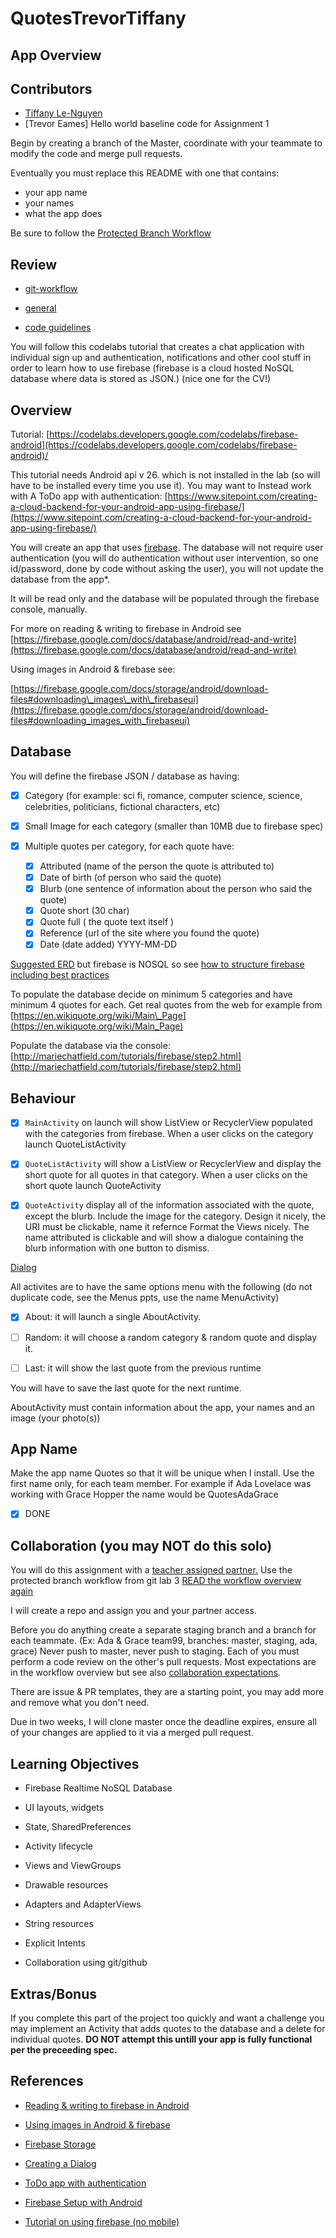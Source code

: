 # QuotesTrevorTiffany

## App Overview

## Contributors
- [Tiffany Le-Nguyen](github.com/sirmerr)
- [Trevor Eames]
Hello world baseline code for Assignment 1

Begin by creating a branch of the Master, coordinate with your teammate to modify the code and merge pull requests.

Eventually you must replace this README with one that contains:
* your app name
* your names
* what the app does

Be sure to follow the [Protected Branch Workflow](https://github.com/Android518-2017/git-workflow)

## Review 
* [git-workflow](https://github.com/Android518-2017/git-workflow)
* [general](https://drive.google.com/open?id=1lo4pILADxl4YcSrMcl0JJDyq4w9tEtgzDTO7Xyr1ZmU)

* [code guidelines](https://drive.google.com/open?id=16JAWKc7wJUgX-tk7aZ12anViPTENov1Svd9kkTmpUiw)

You will follow this codelabs tutorial that creates a chat application with individual sign up and authentication, notifications and other cool stuff  in order to learn how to use firebase (firebase is a cloud hosted NoSQL database where data is stored as JSON.)  (nice one for the CV!)

## Overview
Tutorial:   [https://codelabs.developers.google.com/codelabs/firebase-android](https://codelabs.developers.google.com/codelabs/firebase-android)/

This tutorial needs Android api v 26. which is not installed in the lab (so will have to be installed every time you use it).  You may want to Instead work with A ToDo app with authentication: [https://www.sitepoint.com/creating-a-cloud-backend-for-your-android-app-using-firebase/](https://www.sitepoint.com/creating-a-cloud-backend-for-your-android-app-using-firebase/)

You will create an app that uses   [firebase](https://firebase.google.com/docs/android/setup).  The database will not require user authentication (you will do authentication without user intervention, so one id/password, done by code without asking the user), you will not update the database from the app\*.

It will be read only and the database will be populated through the firebase console, manually.

For more on reading & writing to firebase in Android see [https://firebase.google.com/docs/database/android/read-and-write](https://firebase.google.com/docs/database/android/read-and-write)

Using images in Android & firebase see:

[https://firebase.google.com/docs/storage/android/download-files#downloading\_images\_with\_firebaseui](https://firebase.google.com/docs/storage/android/download-files#downloading_images_with_firebaseui)

## Database

You will define the firebase JSON / database as having:

- [X] Category (for example: sci fi, romance, computer science, science, celebrities, politicians, fictional characters, etc)

* [X] Small Image for each category (smaller than 10MB due to firebase spec)

* [X] Multiple quotes per category, for each quote have:
    - [X] Attributed (name of the person the quote is attributed to)
    - [X] Date of birth (of person who said the quote)
    - [X] Blurb  (one sentence of information about the person who said the quote)
    - [X] Quote short (30 char)
    - [X] Quote full ( the quote text itself )
    - [X] Reference (url of the site where you found the quote)
    - [X] Date (date added)  YYYY-MM-DD

[Suggested ERD](https://drive.google.com/file/d/0B-CHlg81QPjfU25PbWI0VGYtbzQ/view?usp=sharing)   but firebase is NOSQL so see [how to structure firebase including best practices](https://firebase.google.com/docs/database/web/structure-data)

To populate the database decide on minimum 5 categories and have minimum 4 quotes for each. Get real quotes from the web for example from   [https://en.wikiquote.org/wiki/Main\_Page](https://en.wikiquote.org/wiki/Main_Page)

Populate the database via the console: [http://mariechatfield.com/tutorials/firebase/step2.html](http://mariechatfield.com/tutorials/firebase/step2.html)

## Behaviour

- [X] `MainActivity` on launch will show  ListView or RecyclerView populated with the categories from firebase.  When a user clicks on the category launch QuoteListActivity

- [X] `QuoteListActivity` will show a ListView or RecyclerView and display the short quote for all quotes in that category.  When a user clicks on the short quote launch QuoteActivity

- [X] `QuoteActivity` display all of the information associated with the quote, except the blurb.  Include the image for the category. Design it nicely, the URI must be clickable, name it refernce    Format the Views nicely.  The name attributed is clickable and will show a dialogue containing the blurb information with one button to dismiss.

[Dialog](https://developer.android.com/guide/topics/ui/dialogs.html)

All activites are to have the same options menu with the following (do not duplicate code, see the Menus ppts, use the name MenuActivity)

- [X] About: it will launch a single AboutActivity.

- [ ] Random: it will choose a random category & random quote and display it.
- [ ] Last: it will show the last quote from the previous runtime

You will have to save the last quote for the next runtime.

AboutActivity must contain information about the app, your names and an image (your photo(s))

## App Name

Make the app name Quotes<name1><name2>  so that it will be unique when I install. Use the first name only, for each team member.  For example if Ada Lovelace was working with Grace Hopper  the name would be QuotesAdaGrace
- [X] DONE
## Collaboration (you may NOT do this solo)

You will do this assignment with a [teacher assigned partner.](https://docs.google.com/spreadsheets/d/1S3rkvnp0wGZkONimtI9jGYbM77eEcgN-g74v6uQF6AI/edit?usp=sharing)  Use the protected branch workflow from git lab 3 [READ the workflow overview again](https://github.com/Android518-2017/git-workflow)

I will create a repo and assign you and your partner access.

Before you do anything create a separate staging branch and a branch for each teammate.  (Ex:  Ada & Grace team99, branches:  master, staging, ada, grace)    Never push to master,  never push to staging.   Each of you must perform a code review on the other&#39;s pull requests.   Most expectations are in the workflow overview but see also [collaboration expectations](https://docs.google.com/document/d/1lo4pILADxl4YcSrMcl0JJDyq4w9tEtgzDTO7Xyr1ZmU/edit?usp=sharing).

There are issue & PR templates, they are a starting point, you may add more and remove what you don&#39;t need.

Due in two weeks,  I will clone master once the deadline expires, ensure all of your changes are applied to it via a merged pull request. [
](https://docs.google.com/document/d/1lo4pILADxl4YcSrMcl0JJDyq4w9tEtgzDTO7Xyr1ZmU/edit)

## Learning Objectives

* Firebase Realtime NoSQL Database

* UI layouts, widgets
* State, SharedPreferences
* Activity lifecycle
* Views and ViewGroups

* Drawable resources
* Adapters and AdapterViews

* String resources
* Explicit Intents
* Collaboration using git/github

## Extras/Bonus

If you complete this part of the project too quickly and want a challenge  you may implement an Activity that adds quotes to the database and a delete for individual quotes. **DO NOT attempt this untill your app is fully functional per the preceeding spec.**

## References

* [Reading & writing to firebase in Android](https://firebase.google.com/docs/database/android/read-and-write)
* [Using images in Android & firebase](https://firebase.google.com/docs/storage/android/download-files#downloading_images_with_firebaseui)

* [Firebase Storage](https://firebase.google.com/docs/storage/)
* [Creating a Dialog](https://developer.android.com/guide/topics/ui/dialogs.html)
* [ToDo app with authentication](https://www.sitepoint.com/creating-a-cloud-backend-for-your-android-app-using-firebase/)
* [Firebase Setup with Android](https://firebase.google.com/docs/android/setup)
* [Tutorial on using firebase (no mobile)](https://github.com/mchat/tutorials/tree/master/firebase)
